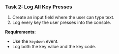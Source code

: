 ### **Task 2: Log All Key Presses**
1. Create an input field where the user can type text.
2. Log every key the user presses into the console.

**Requirements:**
- Use the `keydown` event.
- Log both the key value and the key code.